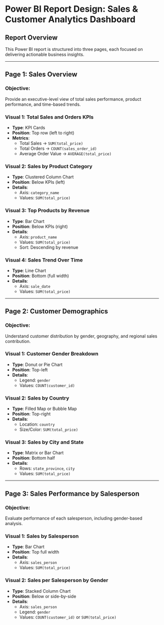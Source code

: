 # Power BI Report Design: Sales & Customer Analytics Dashboard

## Report Overview

This Power BI report is structured into three pages, each focused on delivering actionable business insights.

---

## Page 1: Sales Overview

### Objective:
Provide an executive-level view of total sales performance, product performance, and time-based trends.

### Visual 1: Total Sales and Orders KPIs
- **Type**: KPI Cards  
- **Position**: Top row (left to right)  
- **Metrics**:
  - Total Sales → `SUM(total_price)`
  - Total Orders → `COUNT(sales_order_id)`
  - Average Order Value → `AVERAGE(total_price)`

### Visual 2: Sales by Product Category
- **Type**: Clustered Column Chart  
- **Position**: Below KPIs (left)  
- **Details**:
  - Axis: `category_name`
  - Values: `SUM(total_price)`

### Visual 3: Top Products by Revenue
- **Type**: Bar Chart  
- **Position**: Below KPIs (right)  
- **Details**:
  - Axis: `product_name`
  - Values: `SUM(total_price)`
  - Sort: Descending by revenue

### Visual 4: Sales Trend Over Time
- **Type**: Line Chart  
- **Position**: Bottom (full width)  
- **Details**:
  - Axis: `sale_date`
  - Values: `SUM(total_price)`

---

## Page 2: Customer Demographics

### Objective:
Understand customer distribution by gender, geography, and regional sales contribution.

### Visual 1: Customer Gender Breakdown
- **Type**: Donut or Pie Chart  
- **Position**: Top-left  
- **Details**:
  - Legend: `gender`
  - Values: `COUNT(customer_id)`

### Visual 2: Sales by Country
- **Type**: Filled Map or Bubble Map  
- **Position**: Top-right  
- **Details**:
  - Location: `country`
  - Size/Color: `SUM(total_price)`

### Visual 3: Sales by City and State
- **Type**: Matrix or Bar Chart  
- **Position**: Bottom half  
- **Details**:
  - Rows: `state_province`, `city`
  - Values: `SUM(total_price)`

---

## Page 3: Sales Performance by Salesperson

### Objective:
Evaluate performance of each salesperson, including gender-based analysis.

### Visual 1: Sales by Salesperson
- **Type**: Bar Chart  
- **Position**: Top full width  
- **Details**:
  - Axis: `sales_person`
  - Values: `SUM(total_price)`

### Visual 2: Sales per Salesperson by Gender
- **Type**: Stacked Column Chart  
- **Position**: Below or side-by-side  
- **Details**:
  - Axis: `sales_person`
  - Legend: `gender`
  - Values: `COUNT(customer_id)` or `SUM(total_price)`
